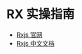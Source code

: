 # RX 实操指南

- [Rxjs 官网](https://rxjs.dev/guide/overview)
- [Rxjs 中文文档](https://cn.rx.js.org/manual/index.html)